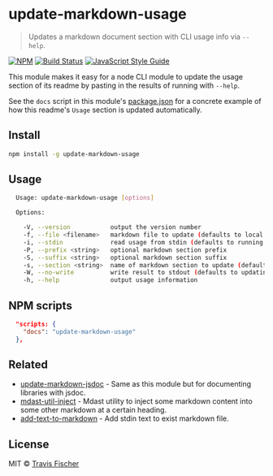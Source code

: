 # update-markdown-usage

> Updates a markdown document section with CLI usage info via `--help`.

[![NPM](https://img.shields.io/npm/v/update-markdown-usage.svg)](https://www.npmjs.com/package/update-markdown-usage) [![Build Status](https://travis-ci.com/transitive-bullshit/update-markdown-usage.svg?branch=master)](https://travis-ci.com/transitive-bullshit/update-markdown-usage) [![JavaScript Style Guide](https://img.shields.io/badge/code_style-standard-brightgreen.svg)](https://standardjs.com)

This module makes it easy for a node CLI module to update the usage section of its readme by pasting in the results of running with `--help`.

See the `docs` script in this module's [package.json](package.json) for a concrete example of how this readme's `Usage` section is updated automatically.

## Install

```bash
npm install -g update-markdown-usage
```

## Usage

```bash
  Usage: update-markdown-usage [options]

  Options:

    -V, --version           output the version number
    -f, --file <filename>   markdown file to update (defaults to local readme)
    -i, --stdin             read usage from stdin (defaults to running pkg binary with --help)
    -P, --prefix <string>   optional markdown section prefix
    -S, --suffix <string>   optional markdown section suffix
    -s, --section <string>  name of markdown section to update (default: usage)
    -W, --no-write          write result to stdout (defaults to updating markdown file)
    -h, --help              output usage information
```

## NPM scripts

```json
  "scripts: {
    "docs": "update-markdown-usage"
  },
```

## Related

- [update-markdown-jsdoc](https://github.com/transitive-bullshit/update-markdown-jsdoc) - Same as this module but for documenting libraries with jsdoc.
- [mdast-util-inject](https://github.com/anandthakker/mdast-util-inject) - Mdast utility to inject some markdown content into some other markdown at a certain heading.
- [add-text-to-markdown](https://github.com/azu/add-text-to-markdown) - Add stdin text to exist markdown file.

## License

MIT © [Travis Fischer](https://transitivebullsh.it)
